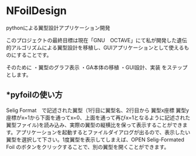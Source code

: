 
NFoilDesign
===========

pythonによる翼型設計アプリケーション開発

このプロジェクトの最終目標は現在「GNU　OCTAVE」にて私が開発した遺伝的アルゴリズムによる翼型設計を移植し、GUIアプリケーションとして使えるものにすることです。

そのために
・翼型のグラフ表示
・GA本体の移植
・GUI設計、実装
をステップとします。

*pyfoilの使い方
-----
Selig Format　で記述された翼型（1行目に翼型名、2行目から 翼型x座標 翼型y座標がx=1から下面を通ってx=0、上面を通って再びx=1となるように記述された翼型ファイル)を読み込み、実際の翼型の縦横比を保って表示することができます。アプリケーションを起動するとファイルダイアログが出るので、表示したい翼型を選択して下さい。1度翼型を表示してしまえば、OPEN Selig-Formated Foil のボタンをクリックすることで、別の翼型を開くことができます。
